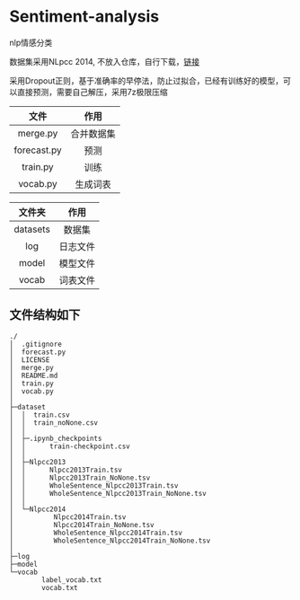 # Sentiment-analysis
nlp情感分类

数据集采用NLpcc 2014, 不放入仓库，自行下载，[链接](https://github.com/DinghaoXi/chinese-sentiment-datasets)

采用Dropout正则，基于准确率的早停法，防止过拟合，已经有训练好的模型，可以直接预测，需要自己解压，采用7z极限压缩


|    文件     |    作用    |
| :---------: | :--------: |
|  merge.py   | 合并数据集 |
| forecast.py |    预测    |
|  train.py   |    训练    |
|  vocab.py   |  生成词表  |

|  文件夹  |   作用   |
| :------: | :------: |
| datasets |  数据集  |
|   log    | 日志文件 |
|  model   | 模型文件 |
|  vocab   | 词表文件 |

## 文件结构如下

```
./
│  .gitignore
│  forecast.py
│  LICENSE
│  merge.py
│  README.md
│  train.py
│  vocab.py
│
├─dataset
│  │  train.csv
│  │  train_noNone.csv
│  │
│  ├─.ipynb_checkpoints
│  │      train-checkpoint.csv
│  │
│  ├─Nlpcc2013
│  │      Nlpcc2013Train.tsv
│  │      Nlpcc2013Train_NoNone.tsv
│  │      WholeSentence_Nlpcc2013Train.tsv
│  │      WholeSentence_Nlpcc2013Train_NoNone.tsv
│  │
│  └─Nlpcc2014
│          Nlpcc2014Train.tsv
│          Nlpcc2014Train_NoNone.tsv
│          WholeSentence_Nlpcc2014Train.tsv
│          WholeSentence_Nlpcc2014Train_NoNone.tsv
│
├─log
├─model
└─vocab
        label_vocab.txt
        vocab.txt
```